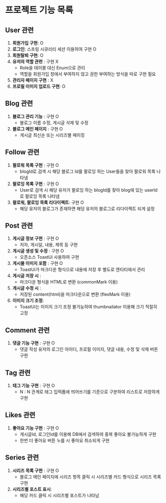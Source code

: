 # 프로젝트 기능 목록

## User 관련
1. **회원가입 구현**: O
2. **로그인**: 스프링 시큐리티 세션 이용하여 구현 O
3. **회원탈퇴 구현**: O
4. **유저의 역할 관련** : 구현 X
    - Role을 테이블 대신 Enum으로 관리
    - 역할을 회원가입 창에서 부여하지 않고 권한 부여하는 방식을 따로 구현 필요 
5. **관리자 페이지 구현** : X
6. **프로필 이미지 업로드 구현**: O

## Blog 관련
1. **블로그 관리 기능** : 구현 O
    - 블로그 이름 수정, 게시글 삭제 및 수정 
2. **블로그 메인 페이지** : 구현 O
    - 게시글 최신순 또는 시리즈별 페이징 

## Follow 관련
1. **팔로워 목록 구현** : 구현 O
    - blogId로 검색 시 해당 블로그 Id를 팔로잉 하는 User들을 찾아 팔로워 목록 나타냄
2. **팔로잉 목록 구현** : 구현 O
    - User로 검색 시 해당 유저가 팔로잉 하는 blogId를 찾아 blog에 있는 userId로 팔로잉 목록 나타냄
3. **팔로워, 팔로잉 목록 리다이렉트**: 구현 O
    - 해당 유저의 블로그가 존재하면 해당 유저의 블로그로 리다이렉트 되게 설정

## Post 관련
1. **게시글 정보 구현** : 구현 O
    - 저자, 게시일, 내용, 제목 등 구현
2. **게시글 생성 및 수정** : 구현 O
    - 오픈소스 ToastUi 사용하여 구현
3. **게시물 이미지 포함** : 구현 O
    - ToastUi가 마크다운 형식으로 내용에 저장 후 별도로 엔티티에서 관리
4. **게시글 저장 시** :
    - 마크다운 형식을 HTML로 변환 (commonMark 이용)
5. **게시글 수정 시** :
    - 저장된 content(html)을 마크다운으로 변환 (flexMark 이용)
6. **이미지 크기 조정**:
    - ToastUi는 이미지 크기 조정 불가능하여 thumbnailator 이용해 크기 적절히 고정

## Comment 관련
1. **댓글 기능 구현** : 구현 O
    - 댓글 작성 유저의 로그인 아이디, 프로필 이미지, 댓글 내용, 수정 및 삭제 버튼 구현 

## Tag 관련
1. **태그 기능 구현** : 구현 O
    - N : N 관계로 태그 입력폼에 띄어쓰기를 기준으로 구분하여 리스트로 저장하게 구현

## Likes 관련
1. **좋아요 기능 구현** : 구현 O
    - 게시글Id, 로그인Id를 이용해 DB에서 검색하여 중복 좋아요 불가능하게 구현
    - 한번 더 좋아요 버튼 누를 시 좋아요 취소되게 구현

## Series 관련
1. **시리즈 목록 구현** : 구현 O
    - 블로그 메인 페이지에 시리즈 항목 클릭 시 시리즈별 카드 형식으로 시리즈 목록 구현
2. **시리즈별 포스트 표시**:
    - 해당 카드 클릭 시 시리즈별 포스트가 나타남
